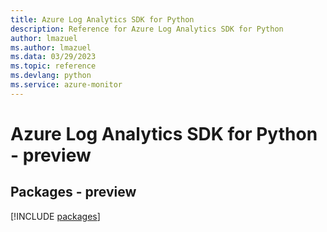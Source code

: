 ```yaml
---
title: Azure Log Analytics SDK for Python
description: Reference for Azure Log Analytics SDK for Python
author: lmazuel
ms.author: lmazuel
ms.data: 03/29/2023
ms.topic: reference
ms.devlang: python
ms.service: azure-monitor
---
```

# Azure Log Analytics SDK for Python - preview
## Packages - preview
[!INCLUDE [packages](log-analytics-index.md)]